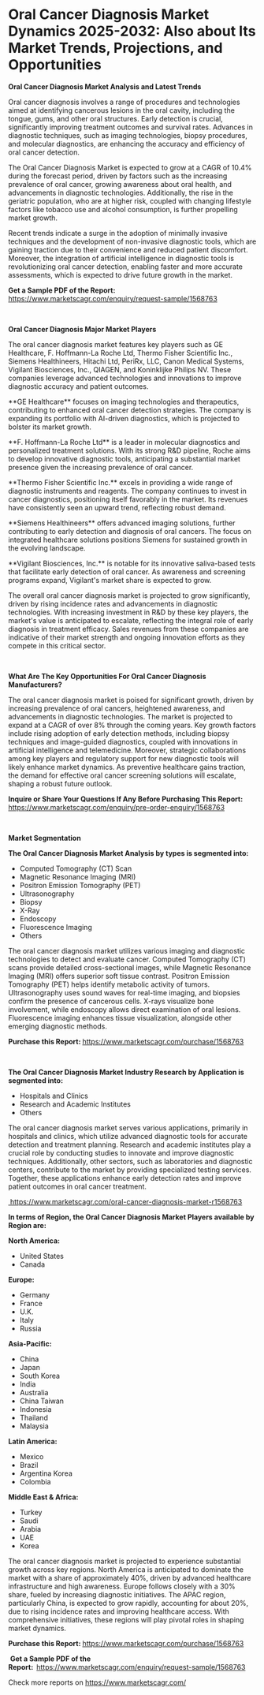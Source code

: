 <p><h1>Oral Cancer Diagnosis Market Dynamics 2025-2032: Also about Its Market Trends, Projections, and Opportunities</h1></p><p><strong>Oral Cancer Diagnosis Market Analysis and Latest Trends</strong></p>
<p><p>Oral cancer diagnosis involves a range of procedures and technologies aimed at identifying cancerous lesions in the oral cavity, including the tongue, gums, and other oral structures. Early detection is crucial, significantly improving treatment outcomes and survival rates. Advances in diagnostic techniques, such as imaging technologies, biopsy procedures, and molecular diagnostics, are enhancing the accuracy and efficiency of oral cancer detection.</p><p>The Oral Cancer Diagnosis Market is expected to grow at a CAGR of 10.4% during the forecast period, driven by factors such as the increasing prevalence of oral cancer, growing awareness about oral health, and advancements in diagnostic technologies. Additionally, the rise in the geriatric population, who are at higher risk, coupled with changing lifestyle factors like tobacco use and alcohol consumption, is further propelling market growth.</p><p>Recent trends indicate a surge in the adoption of minimally invasive techniques and the development of non-invasive diagnostic tools, which are gaining traction due to their convenience and reduced patient discomfort. Moreover, the integration of artificial intelligence in diagnostic tools is revolutionizing oral cancer detection, enabling faster and more accurate assessments, which is expected to drive future growth in the market.</p></p>
<p><strong>Get a Sample PDF of the Report:&nbsp;</strong> <a href="https://www.marketscagr.com/enquiry/request-sample/1568763?utm_campaign=3217&utm_medium=2&utm_source=Github&utm_content=ia&utm_term=25032025&utm_id=oral-cancer-diagnosis">https://www.marketscagr.com/enquiry/request-sample/1568763</a></p>
<p>&nbsp;</p>
<p><strong>Oral Cancer Diagnosis Major Market Players</strong></p>
<p><p>The oral cancer diagnosis market features key players such as GE Healthcare, F. Hoffmann-La Roche Ltd, Thermo Fisher Scientific Inc., Siemens Healthineers, Hitachi Ltd, PeriRx, LLC, Canon Medical Systems, Vigilant Biosciences, Inc., QIAGEN, and Koninklijke Philips NV. These companies leverage advanced technologies and innovations to improve diagnostic accuracy and patient outcomes.</p><p>**GE Healthcare** focuses on imaging technologies and therapeutics, contributing to enhanced oral cancer detection strategies. The company is expanding its portfolio with AI-driven diagnostics, which is projected to bolster its market growth. </p><p>**F. Hoffmann-La Roche Ltd** is a leader in molecular diagnostics and personalized treatment solutions. With its strong R&D pipeline, Roche aims to develop innovative diagnostic tools, anticipating a substantial market presence given the increasing prevalence of oral cancer.</p><p>**Thermo Fisher Scientific Inc.** excels in providing a wide range of diagnostic instruments and reagents. The company continues to invest in cancer diagnostics, positioning itself favorably in the market. Its revenues have consistently seen an upward trend, reflecting robust demand.</p><p>**Siemens Healthineers** offers advanced imaging solutions, further contributing to early detection and diagnosis of oral cancers. The focus on integrated healthcare solutions positions Siemens for sustained growth in the evolving landscape.</p><p>**Vigilant Biosciences, Inc.** is notable for its innovative saliva-based tests that facilitate early detection of oral cancer. As awareness and screening programs expand, Vigilant's market share is expected to grow.</p><p>The overall oral cancer diagnosis market is projected to grow significantly, driven by rising incidence rates and advancements in diagnostic technologies. With increasing investment in R&D by these key players, the market's value is anticipated to escalate, reflecting the integral role of early diagnosis in treatment efficacy. Sales revenues from these companies are indicative of their market strength and ongoing innovation efforts as they compete in this critical sector.</p></p>
<p>&nbsp;</p>
<p><strong>What Are The Key Opportunities For Oral Cancer Diagnosis Manufacturers?</strong></p>
<p><p>The oral cancer diagnosis market is poised for significant growth, driven by increasing prevalence of oral cancers, heightened awareness, and advancements in diagnostic technologies. The market is projected to expand at a CAGR of over 8% through the coming years. Key growth factors include rising adoption of early detection methods, including biopsy techniques and image-guided diagnostics, coupled with innovations in artificial intelligence and telemedicine. Moreover, strategic collaborations among key players and regulatory support for new diagnostic tools will likely enhance market dynamics. As preventive healthcare gains traction, the demand for effective oral cancer screening solutions will escalate, shaping a robust future outlook.</p></p>
<p><strong>Inquire or Share Your Questions If Any Before Purchasing This Report:</strong> <a href="https://www.marketscagr.com/enquiry/pre-order-enquiry/1568763?utm_campaign=3217&utm_medium=2&utm_source=Github&utm_content=ia&utm_term=25032025&utm_id=oral-cancer-diagnosis">https://www.marketscagr.com/enquiry/pre-order-enquiry/1568763</a></p>
<p>&nbsp;</p>
<p><strong>Market Segmentation</strong></p>
<p><strong>The Oral Cancer Diagnosis Market Analysis by types is segmented into:</strong></p>
<p><ul><li>Computed Tomography (CT) Scan</li><li>Magnetic Resonance Imaging (MRI)</li><li>Positron Emission Tomography (PET)</li><li>Ultrasonography</li><li>Biopsy</li><li>X-Ray</li><li>Endoscopy</li><li>Fluorescence Imaging</li><li>Others</li></ul></p>
<p><p>The oral cancer diagnosis market utilizes various imaging and diagnostic technologies to detect and evaluate cancer. Computed Tomography (CT) scans provide detailed cross-sectional images, while Magnetic Resonance Imaging (MRI) offers superior soft tissue contrast. Positron Emission Tomography (PET) helps identify metabolic activity of tumors. Ultrasonography uses sound waves for real-time imaging, and biopsies confirm the presence of cancerous cells. X-rays visualize bone involvement, while endoscopy allows direct examination of oral lesions. Fluorescence imaging enhances tissue visualization, alongside other emerging diagnostic methods.</p></p>
<p><strong>Purchase this Report:&nbsp;</strong><a href="https://www.marketscagr.com/purchase/1568763?utm_campaign=3217&utm_medium=2&utm_source=Github&utm_content=ia&utm_term=25032025&utm_id=oral-cancer-diagnosis">https://www.marketscagr.com/purchase/1568763</a></p>
<p>&nbsp;</p>
<p><strong>The Oral Cancer Diagnosis Market Industry Research by Application is segmented into:</strong></p>
<p><ul><li>Hospitals and Clinics</li><li>Research and Academic Institutes</li><li>Others</li></ul></p>
<p><p>The oral cancer diagnosis market serves various applications, primarily in hospitals and clinics, which utilize advanced diagnostic tools for accurate detection and treatment planning. Research and academic institutes play a crucial role by conducting studies to innovate and improve diagnostic techniques. Additionally, other sectors, such as laboratories and diagnostic centers, contribute to the market by providing specialized testing services. Together, these applications enhance early detection rates and improve patient outcomes in oral cancer treatment.</p></p>
<p><a href="https://www.marketscagr.com/oral-cancer-diagnosis-market-r1568763?utm_campaign=3217&utm_medium=2&utm_source=Github&utm_content=ia&utm_term=25032025&utm_id=oral-cancer-diagnosis">&nbsp;https://www.marketscagr.com/oral-cancer-diagnosis-market-r1568763</a></p>
<p><strong>In terms of Region, the Oral Cancer Diagnosis Market Players available by Region are:</strong></p>
<p>
    <p> <strong> North America: </strong>
        <ul>
            <li>United States</li>
            <li>Canada</li>
        </ul>
        </p> 
    <p> <strong> Europe: </strong>
        <ul>
            <li>Germany</li>
            <li>France</li>
            <li>U.K.</li>
            <li>Italy</li>
            <li>Russia</li>
        </ul>
        </p> 
    <p> <strong> Asia-Pacific: </strong>
        <ul>
            <li>China</li>
            <li>Japan</li>
            <li>South Korea</li>
            <li>India</li>
            <li>Australia</li>
            <li>China Taiwan</li>
            <li>Indonesia</li>
            <li>Thailand</li>
            <li>Malaysia</li>
        </ul>
        </p> 
    <p> <strong> Latin America: </strong>
        <ul>
            <li>Mexico</li>
            <li>Brazil</li>
            <li>Argentina Korea</li>
            <li>Colombia</li>
        </ul>
        </p> 
    <p> <strong> Middle East & Africa: </strong>
        <ul>
            <li>Turkey</li>
            <li>Saudi</li>
            <li>Arabia</li>
            <li>UAE</li>
            <li>Korea</li>
        </ul>
    </p>
    </p>
<p><p>The oral cancer diagnosis market is projected to experience substantial growth across key regions. North America is anticipated to dominate the market with a share of approximately 40%, driven by advanced healthcare infrastructure and high awareness. Europe follows closely with a 30% share, fueled by increasing diagnostic initiatives. The APAC region, particularly China, is expected to grow rapidly, accounting for about 20%, due to rising incidence rates and improving healthcare access. With comprehensive initiatives, these regions will play pivotal roles in shaping market dynamics.</p></p>
<p><strong>Purchase this Report: </strong><a href="https://www.marketscagr.com/purchase/1568763?utm_campaign=3217&utm_medium=2&utm_source=Github&utm_content=ia&utm_term=25032025&utm_id=oral-cancer-diagnosis">https://www.marketscagr.com/purchase/1568763</a></p>
<p>&nbsp;<strong>Get a Sample PDF of the Report:&nbsp;&nbsp;</strong><a href="https://www.marketscagr.com/enquiry/request-sample/1568763?utm_campaign=3217&utm_medium=2&utm_source=Github&utm_content=ia&utm_term=25032025&utm_id=oral-cancer-diagnosis">https://www.marketscagr.com/enquiry/request-sample/1568763</a></p>
<p><strong></strong></p>
<p>Check more reports on <a href="https://www.marketscagr.com/?utm_campaign=3217&utm_medium=2&utm_source=Github&utm_content=ia&utm_term=25032025&utm_id=oral-cancer-diagnosis">https://www.marketscagr.com/</a></p>